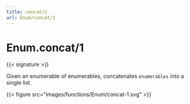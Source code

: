 ```yaml
---
title: concat/1
url: Enum/concat/1
---
```


# Enum.concat/1

{{< signature >}}

Given an enumerable of enumerables, concatenates `enumerables` into a single list.

{{< figure src="images/functions/Enum/concat-1.svg" >}}
